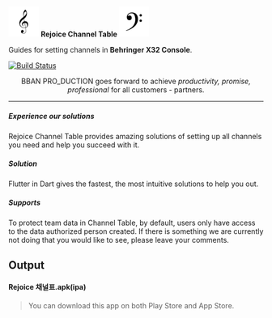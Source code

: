 <img alt="logo" src="https://github.com/bbanderson/Rejoice-Channel-Table-APP/blob/master/assets/icons/gclef.png?raw=true" width="60" /> <b> Rejoice Channel Table </b> <img alt="logo" src="https://github.com/bbanderson/Rejoice-Channel-Table-APP/blob/master/assets/icons/fclef.png?raw=true" width="60" />

Guides for setting channels in <b>Behringer X32 Console</b>.

[![Build Status](https://travis-ci.org/docker/docker-py.svg?branch=master)](https://travis-ci.org/docker/docker-py)
<p align = "center">
BBAN PRO_DUCTION goes forward to achieve <i>productivity, promise, professional</i> for all customers - partners.
</p>
                         
<hr/>

<h5>
Experience our solutions
</h5>
<p>
Rejoice Channel Table provides amazing solutions of setting up all channels you need and help you succeed with it.
</p>

<h5>Solution</h5>
<p>
Flutter in Dart gives the fastest, the most intuitive solutions to help you out.
</p>

<h5>Supports</h5>
<p>
To protect team data in Channel Table, by default, users only have access to the data authorized person created.
If there is something we are currently not doing that you would like to see, please leave your comments.  
</p>

## Output
#### Rejoice 채널표.apk(ipa)
> You can download this app on both Play Store and App Store.
